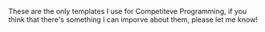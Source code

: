These are the only templates I use for Competiteve Programming, if you think that there's something I can imporve about them, please let me know!
